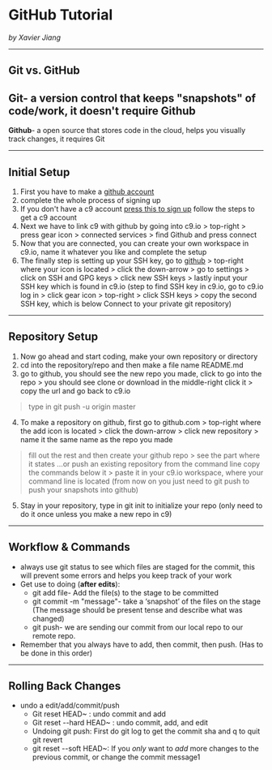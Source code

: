 # GitHub Tutorial

_by Xavier Jiang_

---
## Git vs. GitHub
**Git**- a version control that keeps "snapshots" of code/work, it doesn't require Github
---
**Github**- a open source that stores code in the cloud, helps you visually track changes, it requires Git 


---
## Initial Setup
1) First you have to make a [github account](https://github.com/)
2) complete the whole process of signing up 
3) If you don't have a c9 account [press this to sign up](https://c9.io/) follow the steps to get a c9 account
4) Next we have to link c9 with github by going into c9.io > top-right > press gear icon > connected services > find Github and press connect
5) Now that you are connected, you can create your own workspace in c9.io, name it whatever you like and complete the setup
6) The finally step is setting up your SSH key, go to [github](https://github.com/) > top-right where your icon is located > click the down-arrow > go to settings > click on SSH and GPG keys > click new SSH keys > 
lastly input your SSH key which is found in c9.io
(step to find SSH key in c9.io, go to c9.io log in > click gear icon > top-right > click SSH keys > copy the second SSH key, which is below Connect to your private git repository)

---
## Repository Setup
1) Now go ahead and start coding, make your own repository or directory 
2) cd into the repository/repo and then make a file name README.md
3) go to github, you should see the new repo you made, click to go into the repo > you should see clone or download in the middle-right click it > copy the url and go back to c9.io
 > type in git push -u origin master
4) To make a repository on github, first go to github.com > top-right where the add icon is located > click the down-arrow > click new repository > name it the same name as the repo you made 
> fill out the rest and then create your github repo > see the part where it states …or push an existing repository from the command line
> copy the commands below it > paste it in your c9.io workspace, where your command line is located (from now on you just need to git push to push your snapshots into github)
5) Stay in your repository, type in git init to initialize your repo (only need to do it once unless you make a new repo in c9)


---
## Workflow & Commands
* always use git status to see which files are staged for the commit, this will prevent some errors and helps you keep track of your work
* Get use to doing (**after edits**):
  * git add file- Add the file(s) to the stage to be committed
  * git commit -m "message"- take a ‘snapshot’ of the files on the stage (The message should be present tense and describe what was changed) 
  * git push- we are sending our commit from our local repo to our remote repo.
* Remember that you always have to add, then commit, then push. (Has to be done in this order)

---

## Rolling Back Changes
* undo a edit/add/commit/push
  * Git reset HEAD~ : undo commit and add 
  * Git reset --hard HEAD~ : undo commit, add, and edit 
  * Undoing git push: First do git log to get the commit sha and q to quit git revert <sha code>
  * git reset --soft HEAD~: If you _only_ want to _add_ more changes to the previous commit, or change the commit message1
